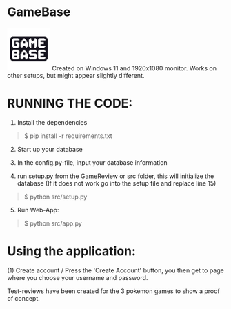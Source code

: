 # GameBase
<img src ="src/static/images/GameBaseLogo_Transparent.png" width="100">
Created on Windows 11 and 1920x1080 monitor. Works on other setups, but might appear slightly different.

# RUNNING THE CODE:

1) Install the dependencies
>$ pip install -r requirements.txt

2) Start up your database

3) In the config.py-file, input your database information

4) run setup.py from the GameReview or src folder, this will initialize the database (If it does not work go into the setup file and replace line 15)
>$ python src/setup.py  

5) Run Web-App:
>$ python src/app.py

# Using the application:

(1) Create account / Press the 'Create Account' button, you then get to page where you choose your username and password.





Test-reviews have been created for the 3 pokemon games to show a proof of concept.
